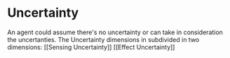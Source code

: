 # Uncertainty
An agent could assume there's no uncertainty or can take in consideration the uncertanties.
The Uncertainty dimensions in subdivided in two dimensions:
[[Sensing Uncertainty]]
[[Effect Uncertainty]]